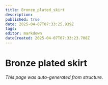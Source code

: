 ```yaml
---
title: Bronze_plated_skirt
description: 
published: true
date: 2025-04-07T07:33:25.939Z
tags: 
editor: markdown
dateCreated: 2025-04-07T07:33:23.708Z
---
```


# Bronze plated skirt

*This page was auto-generated from structure.*